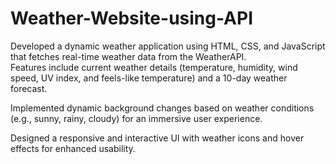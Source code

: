 # Weather-Website-using-API
Developed a dynamic weather application using HTML, CSS, and JavaScript that fetches real-time weather data from the WeatherAPI.  
Features include current weather details (temperature, humidity, wind speed, UV index, and feels-like temperature) and a 10-day weather forecast. 


Implemented dynamic background changes based on weather conditions (e.g., sunny, rainy, cloudy) for an immersive user experience.

Designed a responsive and interactive UI with weather icons and hover effects for enhanced usability.
